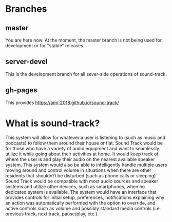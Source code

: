 #  Branches

## master
You are here now. At the moment, the master branch is not being used for development or for "stable" releases.

## server-devel 
This is the development branch for all sever-side operations of sound-track.

## gh-pages 
This provides https://ami-2018.github.io/sound-track/

# What is sound-track?
This system will allow for whatever a user is listening to (such as music and podcasts) to follow them around their house or flat. Sound Track would be for those who have a variety of audio equipment and want to seamlessly utilize it while going about their activities at home. It would keep track of where the user is and play their audio on the nearest available speaker system. This system would also be able to intelligently handle multiple users moving around and control volume in situations when there are other residents that shouldn?t be disturbed (such as phone calls or sleeping). Sound Track would be compatible with most audio sources and speaker systems and utilize other devices, such as smartphones, when no dedicated system is available. The system would have an interface that provides controls for initial setup, preferences, notifications explaining why an action was automatically performed with the option to override, and active controls such as volume and possibly standard media controls (i.e. previous track, next track, pause/play, etc.).

